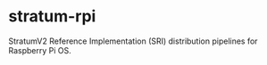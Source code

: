 # stratum-rpi

StratumV2 Reference Implementation (SRI) distribution pipelines for Raspberry Pi OS.
